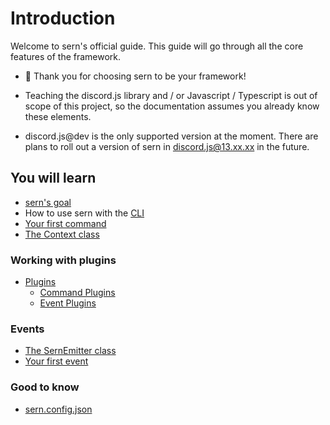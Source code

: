 # Introduction 

Welcome to sern's official guide. This guide will go through all the core features of the framework.
- 💖 Thank you for choosing sern to be your framework!

- Teaching the discord.js library and / or Javascript / Typescript is out of scope of this project, so the documentation assumes you already know these elements.

- discord.js@dev is the only supported version at the moment. There are plans to roll out a version of sern in discord.js@13.xx.xx in the future.

## You will learn
* [sern's goal](walkthrough/goal.md)
* How to use sern with the [CLI](walkthrough/cli.md)
* [Your first command](walkthrough/first-command.md)
* [The Context class](walkthrough/first-command.md#context-class)

### Working with plugins
* [Plugins](walkthrough/plugins.md)
  - [Command Plugins](walkthrough/plugins.md#command-plugins)
  - [Event Plugins](walkthrough/plugins.md#event-plugins)
### Events
* [The SernEmitter class](walkthrough/sern-emitter.md)
* [Your first event](walkthrough/first-event.md)

### Good to know
[//]: <> (Maybe redirect to the sern.config.json section in future)
*  [sern.config.json](walkthrough/good-to-know.md)
